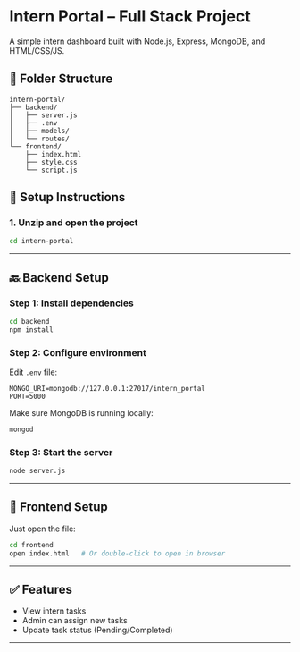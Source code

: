 # Intern Portal – Full Stack Project

A simple intern dashboard built with Node.js, Express, MongoDB, and HTML/CSS/JS.

## 📁 Folder Structure

```
intern-portal/
├── backend/
│   ├── server.js
│   ├── .env
│   ├── models/
│   └── routes/
└── frontend/
    ├── index.html
    ├── style.css
    └── script.js
```

## 🚀 Setup Instructions

### 1. Unzip and open the project

```bash
cd intern-portal
```

---

## 🔙 Backend Setup

### Step 1: Install dependencies

```bash
cd backend
npm install
```

### Step 2: Configure environment

Edit `.env` file:
```
MONGO_URI=mongodb://127.0.0.1:27017/intern_portal
PORT=5000
```

Make sure MongoDB is running locally:
```bash
mongod
```

### Step 3: Start the server

```bash
node server.js
```

---

## 🎨 Frontend Setup

Just open the file:

```bash
cd frontend
open index.html   # Or double-click to open in browser
```

---

## ✅ Features

- View intern tasks
- Admin can assign new tasks
- Update task status (Pending/Completed)

---
